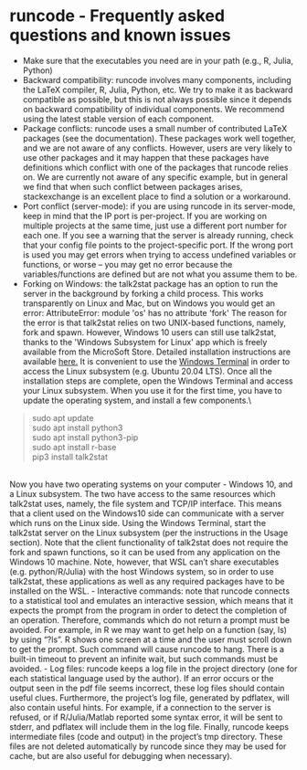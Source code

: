# runcode - Frequently asked questions and known issues
 
- Make sure that the executables you need are in your path (e.g., R, Julia, Python)
- Backward compatibility: runcode involves many components, including the LaTeX compiler, R, Julia, Python, etc. We try to make it as backward compatible as possible, but this is not always possible since it depends on backward compatibility of individual components. We recommend using the latest stable version of each component.
- Package conflicts: runcode uses a small number of contributed LaTeX packages (see the documentation). These packages work well together, and we are not aware of any conflicts. However, users are very likely to use other packages and it may happen that these packages have definitions which conflict with one of the packages that runcode relies on. We are currently not aware of any specific example, but in general we find that when such conflict between packages arises, stackexchange is an excellent place to find a solution or a workaround.
- Port conflict (server-mode): if you are using runcode in its server-mode, keep in mind that the IP port is per-project. If you are working on multiple projects at the same time, just use a different port number for each one. If you see a warning that the server is already running, check that your config file points to the project-specific port. If the wrong port is used you may get errors when trying to access undefined variables or functions, or worse – you may get no error because the variables/functions are defined but are not what you assume them to be.
- Forking on Windows: the talk2stat package has an option to run the server in the background by forking a child process. This works transparently on Linux and Mac, but on Windows you would get an error:
  AttributeError: module 'os' has no attribute 'fork'
The reason for the error is that talk2stat relies on two UNIX-based functions, namely, fork and spawn. However, Windows 10 users can still use talk2stat, thanks to the 'Windows Subsystem for Linux' app which is freely available from the MicroSoft Store. Detailed installation instructions are available [here.](https://docs.microsoft.com/en-us/windows/wsl/install-win10)
It is convenient to use the [Windows Terminal](https://docs.microsoft.com/en-us/windows/terminal/get-started) in order to access the Linux subsystem (e.g. Ubuntu 20.04 LTS). Once all the installation steps are complete, open the Windows Terminal and access your Linux subsystem. When you use it for the first time, you have to update the operating system, and install a few components.\
> sudo apt update\
> sudo apt install python3\
> sudo apt install python3-pip\
> sudo apt install r-base\
> pip3 install talk2stat
<br>
Now you have two operating systems on your computer - Windows 10, and a Linux subsystem. The two have access to the same resources which talk2stat uses, namely, the file system and TCP/IP interface. This means that a client used on the Windows10 side can communicate with a server which runs on the Linux side. Using the Windows Terminal, start the talk2stat server on the Linux subsystem (per the instructions in the Usage section). Note that the client functionality of talk2stat does not require the fork and spawn functions, so it can be used from any application on the Windows 10 machine.
Note, however, that WSL can’t share executables (e.g. python/R/Julia) with the host Windows system, so in order to use talk2stat, these applications as well as any required packages have to be installed on the WSL.
- Interactive commands: note that runcode connects to a statistical tool and emulates an interactive session, which means that it expects the prompt from the program in order to detect the completion of an operation. Therefore, commands which do not return a prompt must be avoided. For example, in R we may want to get help on a function (say, ls) by using “?ls”. R shows one screen at a time and the user must scroll down to get the prompt. Such command will cause runcode to hang. There is a built-in timeout to prevent an infinite wait, but such commands must be avoided.
- Log files: runcode keeps a log file in the project directory (one for each statistical language used by the author). If an error occurs or the output seen in the pdf file seems incorrect, these log files should contain useful clues. Furthermore, the project’s log file, generated by pdflatex, will also contain useful hints. For example, if a connection to the server is refused, or if R/Julia/Matlab reported some syntax error, it will be sent to stderr, and pdflatex will include them in the log file. Finally, runcode keeps intermediate files (code and output) in the project’s tmp directory. These files are not deleted automatically by runcode since they may be used for cache, but are also useful for debugging when necessary).
